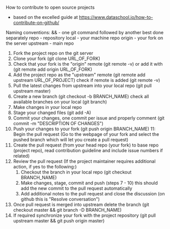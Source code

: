 How to contribute to open source projects
- based on the excelled guide at https://www.dataschool.io/how-to-contribute-on-github/

Naming conventions:
&& - one git command followed by another best done separately
repo - repository
local - your machine repo
origin - your fork on the server
upstream - main repo

1. Fork the project repo on the git server
2. Clone your fork (git clone URL_OF_FORK)
3. Check that your fork is the "origin" remote (git remote -v)
	or add it with (git remote add origin URL_OF_FORK)
4. Add the project repo as the "upstream" remote (git remote add upstream URL_OF_PROJECT)
	check if remote is added (git remote -v)
5. Pull the latest changes from upstream into your local repo (git pull upstream master)
6. Create a new branch (git checkout -b BRANCH_NAME)
	check all available branches on your local (git branch)
7. Make changes in your local repo
8. Stage your changed files (git add -A)
9. Commit your changes, one commit per issue and properly comment (git commit -m "DESCRIPTION OF CHANGES")
10. Push your changes to your fork (git push origin BRANCH_NAME)
11: Begin the pull request (Go to the webpage of your fork and select the pushed branch which will let you create a pull request)
12. Create the pull request (from your head repo (your fork) to base repo (project repo), read contribution guideline and include issue numbers if related)
13. Review the pull request (If the project maintainer requires additional action, if yes to the following:)
	1. Checkout the branch in your local repo (git checkout BRANCH_NAME)
	2. Make changes, stage, commit and push (steps 7 - 10) this should add the new commit to the pull request automatically
	3. Add additional notes to the pull request and close the discussion (on github this is "Resolve conversation")
14. Once pull request is merged into upstream delete the branch (git checkout master && git branch -D BRANCH_NAME)
15. If required synchronize your fork with the project repository (git pull upstream master && git push origin master)
